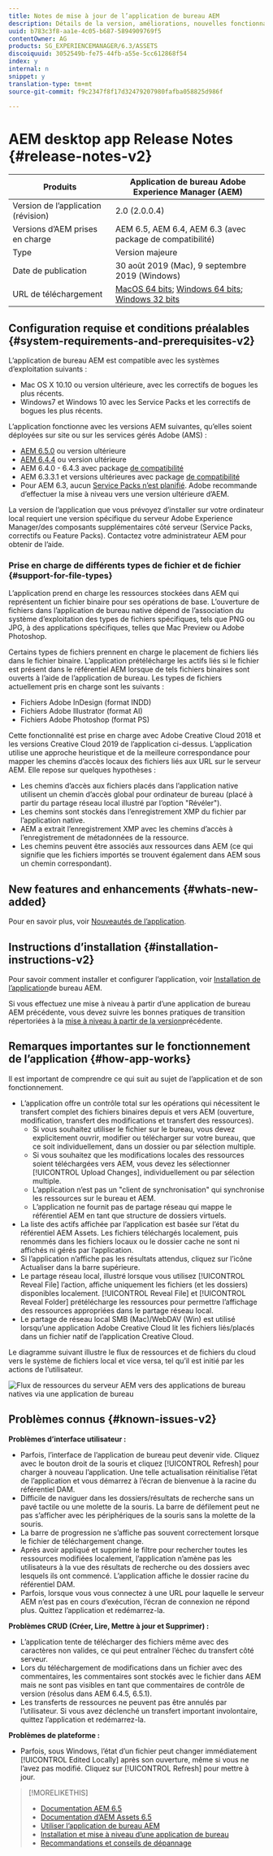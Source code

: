 ```yaml
---
title: Notes de mise à jour de l’application de bureau AEM
description: Détails de la version, améliorations, nouvelles fonctionnalités, compatibilité et liens de téléchargement pour l’application de bureau AEM.
uuid: b783c3f8-aa1e-4c05-b687-5894909769f5
contentOwner: AG
products: SG_EXPERIENCEMANAGER/6.3/ASSETS
discoiquuid: 3052549b-fe75-44fb-a55e-5cc612868f54
index: y
internal: n
snippet: y
translation-type: tm+mt
source-git-commit: f9c2347f8f17d32479207980fafba058825d986f

---
```



# AEM desktop app Release Notes {#release-notes-v2}

| Produits | Application de bureau Adobe Experience Manager (AEM) |
|---------------|--------------------------------------------------------------------|
| Version de l’application (révision) | 2.0 (2.0.0.4) |
| Versions d’AEM prises en charge | AEM 6.5, AEM 6.4, AEM 6.3 (avec package de compatibilité) |
| Type | Version majeure |
| Date de publication | 30 août 2019 (Mac), 9 septembre 2019 (Windows) |
| URL de téléchargement | [MacOS 64 bits](https://download.macromedia.com/aem-assets-companion-app/aem-desktop-osx-2.0.0.4.dmg); [Windows 64 bits](https://download.macromedia.com/aem-assets-companion-app/aem-desktop-win64-2.0.0.4.exe); [Windows 32 bits](https://download.macromedia.com/aem-assets-companion-app/aem-desktop-win32-2.0.0.4.exe) |

## Configuration requise et conditions préalables {#system-requirements-and-prerequisites-v2}

L’application de bureau AEM est compatible avec les systèmes d’exploitation suivants :

* Mac OS X 10.10 ou version ultérieure, avec les correctifs de bogues les plus récents.
* Windows7 et Windows 10 avec les Service Packs et les correctifs de bogues les plus récents.

L’application fonctionne avec les versions AEM suivantes, qu’elles soient déployées sur site ou sur les services gérés Adobe (AMS) :

* [AEM 6.5.0](https://helpx.adobe.com/experience-manager/6-5/release-notes.html) ou version ultérieure
* [AEM 6.4.4](https://helpx.adobe.com/experience-manager/6-4/release-notes/sp-release-notes.html) ou version ultérieure
* AEM 6.4.0 - 6.4.3 avec package [de compatibilité](https://www.adobeaemcloud.com/content/marketplace/marketplaceProxy.html?packagePath=/content/companies/public/adobe/packages/cq640/featurepack/adobe-asset-link-support)
* AEM 6.3.3.1 et versions ultérieures avec package [de compatibilité](https://www.adobeaemcloud.com/content/marketplace/marketplaceProxy.html?packagePath=/content/companies/public/adobe/packages/cq640/featurepack/adobe-asset-link-support)
* Pour AEM 6.3, aucun [Service Packs n’est planifié](https://helpx.adobe.com/experience-manager/maintenance-releases-roadmap.html). Adobe recommande d’effectuer la mise à niveau vers une version ultérieure d’AEM.

La version de l’application que vous prévoyez d’installer sur votre ordinateur local requiert une version spécifique du serveur Adobe Experience Manager/des composants supplémentaires côté serveur (Service Packs, correctifs ou Feature Packs). Contactez votre administrateur AEM pour obtenir de l’aide.

### Prise en charge de différents types de fichier et de fichier {#support-for-file-types}

L’application prend en charge les ressources stockées dans AEM qui représentent un fichier binaire pour ses opérations de base. L’ouverture de fichiers dans l’application de bureau native dépend de l’association du système d’exploitation des types de fichiers spécifiques, tels que PNG ou JPG, à des applications spécifiques, telles que Mac Preview ou Adobe Photoshop.

Certains types de fichiers prennent en charge le placement de fichiers liés dans le fichier binaire. L’application prétélécharge les actifs liés si le fichier est présent dans le référentiel AEM lorsque de tels fichiers binaires sont ouverts à l’aide de l’application de bureau. Les types de fichiers actuellement pris en charge sont les suivants :

* Fichiers Adobe InDesign (format INDD)
* Fichiers Adobe Illustrator (format AI)
* Fichiers Adobe Photoshop (format PS)

Cette fonctionnalité est prise en charge avec Adobe Creative Cloud 2018 et les versions Creative Cloud 2019 de l’application ci-dessus. L’application utilise une approche heuristique et de la meilleure correspondance pour mapper les chemins d’accès locaux des fichiers liés aux URL sur le serveur AEM. Elle repose sur quelques hypothèses :

* Les chemins d’accès aux fichiers placés dans l’application native utilisent un chemin d’accès global pour ordinateur de bureau (placé à partir du partage réseau local illustré par l’option "Révéler").
* Les chemins sont stockés dans l’enregistrement XMP du fichier par l’application native.
* AEM a extrait l’enregistrement XMP avec les chemins d’accès à l’enregistrement de métadonnées de la ressource.
* Les chemins peuvent être associés aux ressources dans AEM (ce qui signifie que les fichiers importés se trouvent également dans AEM sous un chemin correspondant).

## New features and enhancements {#whats-new-added}

Pour en savoir plus, voir [Nouveautés de l’application](introduction.md#whats-new-v2).

## Instructions d’installation {#installation-instructions-v2}

Pour savoir comment installer et configurer l’application, voir [Installation de l’application](install-upgrade.md)de bureau AEM.

Si vous effectuez une mise à niveau à partir d’une application de bureau AEM précédente, vous devez suivre les bonnes pratiques de transition répertoriées à la [mise à niveau à partir de la version](install-upgrade.md#upgrade-from-previous-version)précédente.

## Remarques importantes sur le fonctionnement de l’application {#how-app-works}

Il est important de comprendre ce qui suit au sujet de l’application et de son fonctionnement.

* L’application offre un contrôle total sur les opérations qui nécessitent le transfert complet des fichiers binaires depuis et vers AEM (ouverture, modification, transfert des modifications et transfert des ressources).
   * Si vous souhaitez utiliser le fichier sur le bureau, vous devez explicitement ouvrir, modifier ou télécharger sur votre bureau, que ce soit individuellement, dans un dossier ou par sélection multiple.
   * Si vous souhaitez que les modifications locales des ressources soient téléchargées vers AEM, vous devez les sélectionner [!UICONTROL Upload Changes], individuellement ou par sélection multiple.
   * L’application n’est pas un "client de synchronisation" qui synchronise les ressources sur le bureau et AEM.
   * L’application ne fournit pas de partage réseau qui mappe le référentiel AEM en tant que structure de dossiers virtuels.
* La liste des actifs affichée par l’application est basée sur l’état du référentiel AEM Assets. Les fichiers téléchargés localement, puis renommés dans les fichiers locaux ou le dossier cache ne sont ni affichés ni gérés par l’application.
* Si l’application n’affiche pas les résultats attendus, cliquez sur l’icône Actualiser dans la barre supérieure.
* Le partage réseau local, illustré lorsque vous utilisez [!UICONTROL Reveal File] l’action, affiche uniquement les fichiers (et les dossiers) disponibles localement. [!UICONTROL Reveal File] et [!UICONTROL Reveal Folder] prétélécharge les ressources pour permettre l’affichage des ressources appropriées dans le partage réseau local.
* Le partage de réseau local SMB (Mac)/WebDAV (Win) est utilisé lorsqu’une application Adobe Creative Cloud lit les fichiers liés/placés dans un fichier natif de l’application Creative Cloud.

Le diagramme suivant illustre le flux de ressources et de fichiers du cloud vers le système de fichiers local et vice versa, tel qu’il est initié par les actions de l’utilisateur.

![Flux de ressources du serveur AEM vers des applications de bureau natives via une application de bureau](assets/da20_flow_diagram.png)

## Problèmes connus {#known-issues-v2}

**Problèmes d’interface utilisateur :**
* Parfois, l’interface de l’application de bureau peut devenir vide. Cliquez avec le bouton droit de la souris et cliquez [!UICONTROL Refresh] pour charger à nouveau l’application. Une telle actualisation réinitialise l’état de l’application et vous démarrez à l’écran de bienvenue à la racine du référentiel DAM. <!-- CQ-4270267 -->
* Difficile de naviguer dans les dossiers/résultats de recherche sans un pavé tactile ou une molette de la souris. La barre de défilement peut ne pas s’afficher avec les périphériques de la souris sans la molette de la souris. <!-- CQ-4269947 -->
* La barre de progression ne s’affiche pas souvent correctement lorsque le fichier de téléchargement change.
* Après avoir appliqué et supprimé le filtre pour rechercher toutes les ressources modifiées localement, l’application n’amène pas les utilisateurs à la vue des résultats de recherche ou des dossiers avec lesquels ils ont commencé. L’application affiche le dossier racine du référentiel DAM.
* Parfois, lorsque vous vous connectez à une URL pour laquelle le serveur AEM n’est pas en cours d’exécution, l’écran de connexion ne répond plus. Quittez l’application et redémarrez-la.

**Problèmes CRUD (Créer, Lire, Mettre à jour et Supprimer) :**
* L’application tente de télécharger des fichiers même avec des caractères non valides, ce qui peut entraîner l’échec du transfert côté serveur. <!-- CQ-4273652 -->
* Lors du téléchargement de modifications dans un fichier avec des commentaires, les commentaires sont stockés avec le fichier dans AEM mais ne sont pas visibles en tant que commentaires de contrôle de version (résolus dans AEM 6.4.5, 6.5.1). <!-- CQ-4268990 -->
* Les transferts de ressources ne peuvent pas être annulés par l’utilisateur. Si vous avez déclenché un transfert important involontaire, quittez l’application et redémarrez-la. <!-- CQ-4278940 -->

**Problèmes de plateforme :**
* Parfois, sous Windows, l’état d’un fichier peut changer immédiatement [!UICONTROL Edited Locally] après son ouverture, même si vous ne l’avez pas modifié. Cliquez sur [!UICONTROL Refresh] pour mettre à jour.

>[!MORELIKETHIS]
>
>* [Documentation AEM 6.5](https://helpx.adobe.com/support/experience-manager/6-5.html)
>* [Documentation d’AEM Assets 6.5](https://docs.adobe.com/content/help/en/experience-manager-64/assets/home.html)
>* [Utiliser l’application de bureau AEM](using.md)
>* [Installation et mise à niveau d’une application de bureau](install-upgrade.md)
>* [Recommandations et conseils de dépannage](troubleshoot.md)

